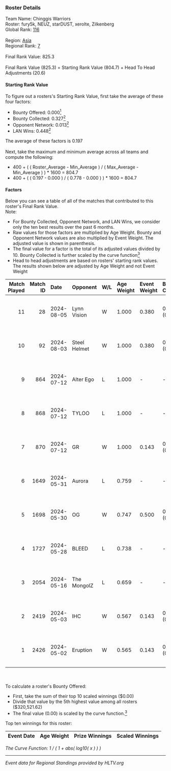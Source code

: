 ### Roster Details<br />
Team Name: Chinggis Warriors<br />
Roster: fury5k, NEUZ, starDUST, xerolte, Zilkenberg<br />
Global Rank: [116](../standings_global.md)<br />
<br />
Region: [Asia]( ../standings_asia.md)<br />
Regional Rank: [7]( ../standings_asia.md)<br />
<br />
Final Rank Value:  825.3<br />
<br />
Final Rank Value (825.3) = Starting Rank Value (804.7) + Head To Head Adjustments (20.6)<br />

#### Starting Rank Value<br />
To figure out a rosters's Starting Rank Value, first take the average of these four factors:<br />
- Bounty Offered: 0.000[<sup>1</sup>](#table2)
- Bounty Collected: 0.327[<sup>2</sup>](#table1)
- Opponent Network: 0.013[<sup>2</sup>](#table1)
- LAN Wins: 0.448[<sup>2</sup>](#table1)

The average of these factors is 0.197<br />
<br />
Next, take the maximum and minimum average across all teams and compute the following:<br />
- 400 + ( ( Roster_Average - Min_Average ) / ( Max_Average - Min_Average ) ) * 1600 = 804.7
- 400 + ( ( 0.197 - 0.000 ) / ( 0.778 - 0.000 ) ) * 1600 = 804.7


#### Factors<br />
Below you can see a table of all of the matches that contributed to this roster's Final Rank Value.<br />
Note:<br />

- For Bounty Collected, Opponent Network, and LAN Wins, we consider only the ten best results over the past 6 months.
- Raw values for those factors are multiplied by Age Weight. Bounty and Opponent Network values are also multiplied by Event Weight. The adjusted value is shown in parenthesis.
- The final value for a factor is the total of its adjusted values divided by 10. Bounty Collected is further scaled by the curve function[<sup>3</sup>](#curveFunction)
- Head to head adjustments are based on rosters' starting rank values. The results shown below are adjusted by Age Weight and not Event Weight
<span id="table1"></span><br />


| Match Played | Match ID | Date       | Opponent     | W/L | Age Weight | Event Weight | Bounty Collected | Opponent Network | LAN Wins  | H2H Adj. | Roster                                      |
| -: | -: | :- | :- | :- | :- | :- | :- | :- | :- | -: | :- |
|           11 |       28 | 2024-08-05 | Lynn Vision  | W   | 1.000      | 0.380        | 0.086 (0.033)    | 0.182 (0.069)    | 1 (1.000) |    24.84 | fury5k, NEUZ, starDUST, xerolte, Zilkenberg |
|           10 |       92 | 2024-08-03 | Steel Helmet | W   | 1.000      | 0.380        | 0.005 (0.002)    | 0.000 (0.000)    | 1 (1.000) |     5.72 | fury5k, NEUZ, starDUST, xerolte, Zilkenberg |
|            9 |      864 | 2024-07-12 | Alter Ego    | L   | 1.000      | -            | -                | -                | -         |   -25.87 | fury5k, NEUZ, starDUST, xerolte, Zilkenberg |
|            8 |      868 | 2024-07-12 | TYLOO        | L   | 1.000      | -            | -                | -                | -         |   -13.37 | fury5k, NEUZ, starDUST, xerolte, Zilkenberg |
|            7 |      870 | 2024-07-12 | GR           | W   | 1.000      | 0.143        | 0.008 (0.001)    | 0.072 (0.010)    | 0 (0.000) |     9.08 | fury5k, NEUZ, starDUST, xerolte, Zilkenberg |
|            6 |     1649 | 2024-05-31 | Aurora       | L   | 0.759      | -            | -                | -                | -         |    -0.40 | fury5k, NEUZ, starDUST, xerolte, Zilkenberg |
|            5 |     1698 | 2024-05-30 | OG           | W   | 0.747      | 0.500        | 0.137 (0.051)    | 0.120 (0.045)    | 1 (0.747) |    17.91 | fury5k, NEUZ, starDUST, xerolte, Zilkenberg |
|            4 |     1727 | 2024-05-28 | BLEED        | L   | 0.738      | -            | -                | -                | -         |    -0.97 | fury5k, NEUZ, starDUST, xerolte, Zilkenberg |
|            3 |     2054 | 2024-05-16 | The MongolZ  | L   | 0.659      | -            | -                | -                | -         |    -0.05 | fury5k, NEUZ, starDUST, xerolte, Zilkenberg |
|            2 |     2419 | 2024-05-03 | IHC          | W   | 0.567      | 0.143        | 0.000 (0.000)    | 0.022 (0.002)    | 1 (0.567) |     2.04 | fury5k, NEUZ, starDUST, xerolte, Zilkenberg |
|            1 |     2426 | 2024-05-02 | Eruption     | W   | 0.565      | 0.143        | 0.000 (0.000)    | 0.000 (0.000)    | 1 (0.565) |     1.66 | fury5k, NEUZ, starDUST, xerolte, Zilkenberg |

<br />
<span id="table2"></span><br />
To calculate a roster's Bounty Offered:<br />

- First, take the sum of their top 10 scaled winnings ($0.00)
- Divide that value by the 5th highest value among all rosters ($320,521.62)
- The final value (0.00) is scaled by the curve function.[<sup>3</sup>](#curveFunction)

Top ten winnings for this roster:<br />

| Event Date | Age Weight | Prize Winnings | Scaled Winnings |
| :- | -: | :- | :- |


<span id="curveFunction"></span>_The Curve Function: 1 / ( 1 + abs( log10( x ) ) )_<br />

---
_Event data for Regional Standings provided by HLTV.org_<br />
